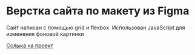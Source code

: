 # Верстка сайта по макету из Figma

Сайт написан с помощью grid и flexbox.
Использован JavaScript для изменения фоновой картинки

[Сслыка на проект](https://condor-r.github.io/cyberpunk/)
